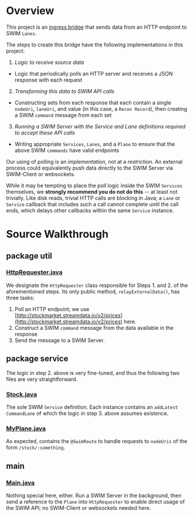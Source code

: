 # Overview

This project is an [ingress bridge](https://developer.swim.ai/bridges/ingress) that sends data from an HTTP endpoint to SWIM `Lanes`.

The steps to create this bridge have the following implementations in this project:

1. *Logic to receive source data*
  * Logic that periodically polls an HTTP server and receives a JSON response with each request
2. *Transforming this data to SWIM API calls*
  * Constructing sets from each response that each contain a single `nodeUri`, `laneUri`, and value (in this case, a `Recon Record`), then creating a SWIM `command` message from each set
3. *Running a SWIM Server with the Service and Lane definitions required to accept these API calls*
  * Writing appropriate `Services`, `Lanes`, and a `Plane` to ensure that the above SWIM `commands` have valid endpoints

Our using of polling is an *implementation*, not at a *restriction*. An external process could equivalently push data directly to the SWIM Server via SWIM-Client or websockets.

While it may be tempting to place the poll logic inside the SWIM `Services` themselves, we **strongly recommend you do not do this** -- at least not trivially. Like disk reads, trivial HTTP calls are blocking in Java; a `Lane` or `Service` callback that includes such a call cannot complete until the call ends, which delays other callbacks within the same `Service` instance.

# Source Walkthrough

## package util

### [HttpRequester.java](https://github.com/swimit/swim-academy/blob/master/bridges/http/src/main/java/ai/swim/util/HttpRequester.java)

We designate the `HttpRequester` class responsible for Steps 1. and 2. of the aforementioned steps. Its only public method, `relayExternalData()`, has three tasks:

1. Poll an HTTP endpoint; we use [http://stockmarket.streamdata.io/v2/prices](http://stockmarket.streamdata.io/v2/prices) here.
2. Construct a SWIM `command` message from the data available in the response
3. Send the message to a SWIM Server.

## package service

The logic in step 2. above is very fine-tuned, and thus the following two files are very straightforward.

### [Stock.java](https://github.com/swimit/swim-academy/blob/master/bridges/http/src/main/java/ai/swim/service/Stock.java)

The sole SWIM `Service` definition. Each instance contains an `addLatest` `CommandLane` of which the logic in step 3. above assumes existence.

### [MyPlane.java](https://github.com/swimit/swim-academy/blob/master/bridges/http/src/main/java/ai/swim/service/MyPlane.java)

As expected, contains the `@SwimRoute` to handle requests to `nodeUris` of the form `/stock/:something`.

## main

### [Main.java](https://github.com/swimit/swim-academy/blob/master/bridges/csv/src/main/java/ai/swim/Main.java)

Nothing special here, either. Run a SWIM Server in the background, then send a reference to the `Plane` into `HttpRequester` to enable direct usage of the SWIM API; no SWIM-Client or websockets needed here.